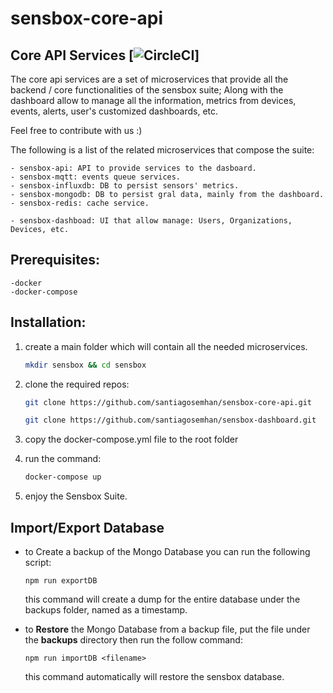 # sensbox-core-api

## Core API Services [![CircleCI](https://circleci.com/gh/santiagosemhan/sensbox-core-api.svg?style=shield])]

The core api services are a set of microservices that provide all the backend / core functionalities of the sensbox suite; Along with the dashboard allow to manage all the information, metrics from devices, events, alerts, user's customized dashboards, etc.

Feel free to contribute with us :)

The following is a list of the related microservices that compose the suite: 

    - sensbox-api: API to provide services to the dasboard. 
    - sensbox-mqtt: events queue services. 
    - sensbox-influxdb: DB to persist sensors' metrics. 
    - sensbox-mongodb: DB to persist gral data, mainly from the dashboard. 
    - sensbox-redis: cache service. 
    
    - sensbox-dashboad: UI that allow manage: Users, Organizations, Devices, etc.

## Prerequisites:
    -docker
    -docker-compose

## Installation:

1. create a main folder which will contain all the needed microservices.

    ```sh
    mkdir sensbox && cd sensbox
    ```
2. clone the required repos:
    ```sh 
    git clone https://github.com/santiagosemhan/sensbox-core-api.git
    ```
    ```sh 
    git clone https://github.com/santiagosemhan/sensbox-dashboard.git
    ```
3. copy the docker-compose.yml file to the root folder

4. run the command:
    ```sh
    docker-compose up 
    ```
5. enjoy the Sensbox Suite.

## Import/Export Database
- to Create a backup of the Mongo Database you can run the following script:

    ```
    npm run exportDB
    ```
    this command will create a dump for the entire database under the backups folder, named as a timestamp.

- to **Restore** the Mongo Database from a backup file, put the file under the **backups** directory then run the follow command:

    ```
    npm run importDB <filename> 
    ```

    this command automatically will restore the sensbox database.

